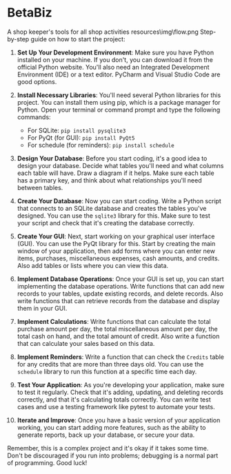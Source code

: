 # BetaBiz

A shop keeper's tools for all shop activities
resources\img\flow.png
Step-by-step guide on how to start the project:

1. **Set Up Your Development Environment**: Make sure you have Python installed on your machine. If you don't, you can download it from the official Python website. You'll also need an Integrated Development Environment (IDE) or a text editor. PyCharm and Visual Studio Code are good options.

2. **Install Necessary Libraries**: You'll need several Python libraries for this project. You can install them using pip, which is a package manager for Python. Open your terminal or command prompt and type the following commands:

   - For SQLite: `pip install pysqlite3`
   - For PyQt (for GUI): `pip install PyQt5`
   - For schedule (for reminders): `pip install schedule`

3. **Design Your Database**: Before you start coding, it's a good idea to design your database. Decide what tables you'll need and what columns each table will have. Draw a diagram if it helps. Make sure each table has a primary key, and think about what relationships you'll need between tables.

4. **Create Your Database**: Now you can start coding. Write a Python script that connects to an SQLite database and creates the tables you've designed. You can use the `sqlite3` library for this. Make sure to test your script and check that it's creating the database correctly.

5. **Create Your GUI**: Next, start working on your graphical user interface (GUI). You can use the PyQt library for this. Start by creating the main window of your application, then add forms where you can enter new items, purchases, miscellaneous expenses, cash amounts, and credits. Also add tables or lists where you can view this data.

6. **Implement Database Operations**: Once your GUI is set up, you can start implementing the database operations. Write functions that can add new records to your tables, update existing records, and delete records. Also write functions that can retrieve records from the database and display them in your GUI.

7. **Implement Calculations**: Write functions that can calculate the total purchase amount per day, the total miscellaneous amount per day, the total cash on hand, and the total amount of credit. Also write a function that can calculate your sales based on this data.

8. **Implement Reminders**: Write a function that can check the `Credits` table for any credits that are more than three days old. You can use the `schedule` library to run this function at a specific time each day.

9. **Test Your Application**: As you're developing your application, make sure to test it regularly. Check that it's adding, updating, and deleting records correctly, and that it's calculating totals correctly. You can write test cases and use a testing framework like pytest to automate your tests.

10. **Iterate and Improve**: Once you have a basic version of your application working, you can start adding more features, such as the ability to generate reports, back up your database, or secure your data.

Remember, this is a complex project and it's okay if it takes some time. Don't be discouraged if you run into problems; debugging is a normal part of programming. Good luck!